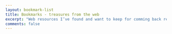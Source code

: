 ```yaml
---
layout: bookmark-list
title: Bookmarks - treasures from the web
excerpt: "Web resources I’ve found and want to keep for comming back reading."
comments: false
---
```

